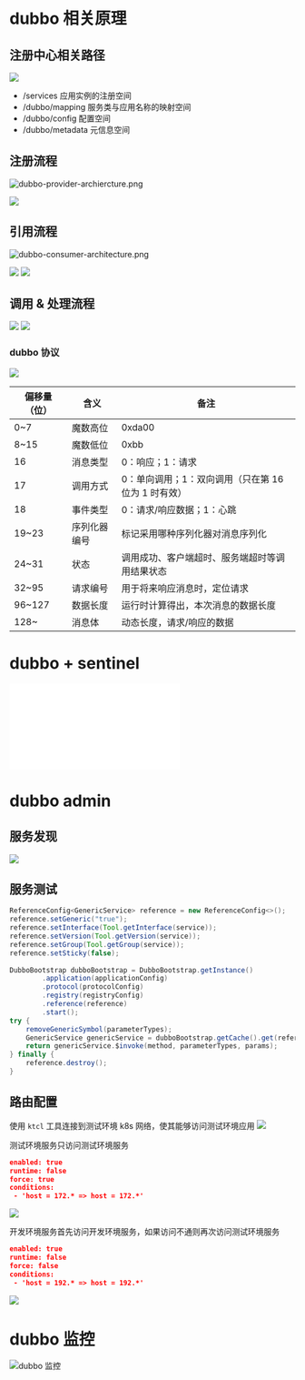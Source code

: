 # dubbo 相关原理

## 注册中心相关路径

![](./images/register-center-paths.png)

- /services 应用实例的注册空间
- /dubbo/mapping 服务类与应用名称的映射空间
- /dubbo/config 配置空间
- /dubbo/metadata 元信息空间
## 注册流程

![dubbo-provider-archiercture.png](./images/dubbo-provider-archiercture.png)

![](./assets/plantuml/dubbo-export.png)
## 引用流程
![dubbo-consumer-architecture.png](dubbo-consumer-architecture.png)

![](./assets/plantuml/dubbo-reference-1.png)
![](./assets/plantuml/dubbo-reference-2.png)
## 调用 & 处理流程
![](./assets/plantuml/dubbo-invoke-1.png)
![](./assets/plantuml/dubbo-invoke-2.png)
### dubbo 协议

![](https://cn.dubbo.apache.org/imgs/dev/dubbo_protocol_header.png)

|偏移量（位）|含义|备注|
|---|---|---|
|0~7|魔数高位|0xda00|
|8~15|魔数低位|0xbb|
|16|消息类型|0：响应；1：请求|
|17|调用方式|0：单向调用；1：双向调用（只在第 16 位为 1 时有效）|
|18|事件类型|0：请求/响应数据；1：心跳|
|19~23|序列化器编号|标记采用哪种序列化器对消息序列化|
|24~31|状态|调用成功、客户端超时、服务端超时等调用结果状态|
|32~95|请求编号|用于将来响应消息时，定位请求|
|96~127|数据长度|运行时计算得出，本次消息的数据长度|
|128~|消息体|动态长度，请求/响应的数据|
# dubbo + sentinel

![dubbo 熔断](./dubbo-circuit-breaker.md)
# dubbo admin

## 服务发现

![](./excalidraw/provider-consumer-discovery.png)

## 服务测试

```java
ReferenceConfig<GenericService> reference = new ReferenceConfig<>();  
reference.setGeneric("true");  
reference.setInterface(Tool.getInterface(service));  
reference.setVersion(Tool.getVersion(service));  
reference.setGroup(Tool.getGroup(service));  
reference.setSticky(false);  
  
DubboBootstrap dubboBootstrap = DubboBootstrap.getInstance()  
        .application(applicationConfig)  
        .protocol(protocolConfig)  
        .registry(registryConfig)  
        .reference(reference)  
        .start();  
try {  
    removeGenericSymbol(parameterTypes);  
    GenericService genericService = dubboBootstrap.getCache().get(reference);  
    return genericService.$invoke(method, parameterTypes, params);  
} finally {  
    reference.destroy();  
}
```
## 路由配置

使用 `ktcl` 工具连接到测试环境 k8s 网络，使其能够访问测试环境应用
![](./assets/excalidraw/route-1.png)

测试环境服务只访问测试环境服务
```json
enabled: true
runtime: false
force: true
conditions:
 - 'host = 172.* => host = 172.*'
```
![](./assets/excalidraw/route-2.png)

开发环境服务首先访问开发环境服务，如果访问不通则再次访问测试环境服务
```json
enabled: true
runtime: false
force: false
conditions:
 - 'host = 192.* => host = 192.*'
```
![](./assets/excalidraw/route-3.png)
# dubbo 监控

![dubbo 监控](./dubbo-metrics-report-to-prometheus)